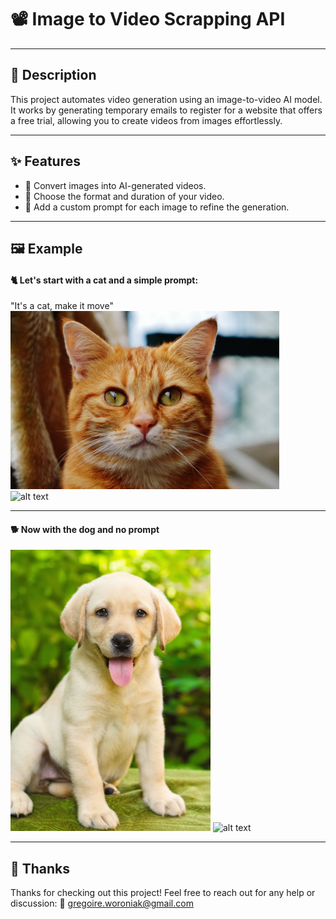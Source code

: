 # 📽️ Image to Video Scrapping API  

---

## 📝 Description  
This project automates video generation using an image-to-video AI model. It works by generating temporary emails to register for a website that offers a free trial, allowing you to create videos from images effortlessly.  

---

## ✨ Features  
- 🎥 Convert images into AI-generated videos.  
- 🔧 Choose the format and duration of your video.  
- 📝 Add a custom prompt for each image to refine the generation.  

---

## 🖼️ Example  
#### 🐈 Let's start with a cat and a simple prompt:  
"It's a cat, make it move"    
<img src="./imgs/chat.jpeg" alt="alt text" width="430" height=285 />  
<img src="./imgs/generation_chat.gif" alt="alt text" width="300" height=500 />  

---

#### 🐕 Now with the dog and no prompt
<img src="./imgs/chien.jpeg" alt="alt text" width="320" height=450 />     
<img src="./imgs/generation_chat.gif" alt="alt text" width="300" height=500 />  

---

## 🙌 Thanks
Thanks for checking out this project! Feel free to reach out for any help or discussion:
📧 gregoire.woroniak@gmail.com
